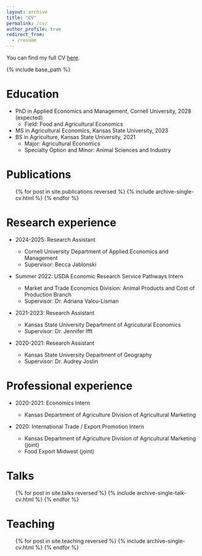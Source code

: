 ```yaml
---
layout: archive
title: "CV"
permalink: /cv/
author_profile: true
redirect_from:
  - /resume
---
```


You can find my full CV [here](http://alanhinds.github.io/files/Hinds_Alan_CV.pf).

{% include base_path %}

Education
======
* PhD in Applied Economics and Management, Cornell University, 2028 (expected)
  * Field: Food and Agricultural Economics
* MS in Agricultural Economics, Kansas State University, 2023
* BS in Agriculture, Kansas State University, 2021
  * Major: Agricultural Economics
  * Specialty Option and Minor: Animal Sciences and Industry

Publications
======
  <ul>{% for post in site.publications reversed %}
    {% include archive-single-cv.html %}
  {% endfor %}</ul>
  
Research experience
======

* 2024-2025: Research Assistant
  * Cornell University Department of Applied Economics and Management
  * Supervisor: Becca Jablonski

* Summer 2022: USDA Economic Research Service Pathways Intern
  * Market and Trade Economics Division: Animal Products and Cost of Production Branch
  * Supervisor: Dr. Adriana Valcu-Lisman

* 2021-2023: Research Assistant
  * Kansas State University Department of Agricutural Economics
  * Supervisor: Dr. Jennifer Ifft

* 2020-2021: Research Assistant
  * Kansas State University Department of Geography
  * Supervisor: Dr. Audrey Joslin
  
Professional experience
======

* 2020-2021: Economics Intern
  * Kansas Department of Agriculture Division of Agricultural Marketing

* 2020: International Trade / Export Promotion Intern
  * Kansas Department of Agriculture Division of Agricultural Marketing (joint)
  * Food Export Midwest (joint)

  
Talks
======
  <ul>{% for post in site.talks reversed %}
    {% include archive-single-talk-cv.html  %}
  {% endfor %}</ul>
  
Teaching
======
  <ul>{% for post in site.teaching reversed %}
    {% include archive-single-cv.html %}
  {% endfor %}</ul>
  


